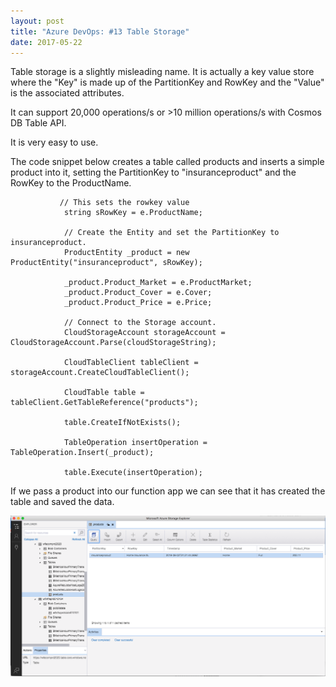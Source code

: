 ```yaml
---
layout: post
title: "Azure DevOps: #13 Table Storage"
date: 2017-05-22
---
```


Table storage is a slightly misleading name.  It is actually a key value store where the "Key" is made up of the PartitionKey and RowKey and the "Value" is the associated attributes.

It can support 20,000 operations/s or >10 million operations/s with Cosmos DB Table API.

It is very easy to use.

The code snippet below creates a table called products and inserts a simple product into it, setting the PartitionKey to "insuranceproduct" and the RowKey to the ProductName.

               // This sets the rowkey value
                string sRowKey = e.ProductName;

                // Create the Entity and set the PartitionKey to insuranceproduct.
                ProductEntity _product = new ProductEntity("insuranceproduct", sRowKey);

                _product.Product_Market = e.ProductMarket;
                _product.Product_Cover = e.Cover;
                _product.Product_Price = e.Price;

                // Connect to the Storage account.
                CloudStorageAccount storageAccount = CloudStorageAccount.Parse(cloudStorageString);

                CloudTableClient tableClient = storageAccount.CreateCloudTableClient();

                CloudTable table = tableClient.GetTableReference("products");

                table.CreateIfNotExists();

                TableOperation insertOperation = TableOperation.Insert(_product);

                table.Execute(insertOperation); 

If we pass a product into our function app we can see that it has created the table and saved the data.

![](/images/Table-Storage-Products-01.png)